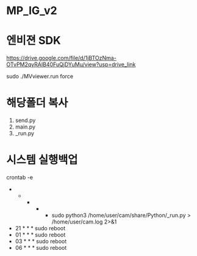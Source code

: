 # MP_IG_v2
# 엔비젼 SDK
https://drive.google.com/file/d/1jBTOzNma-OTvPM2qyRAIB40FuQjDYuMu/view?usp=drive_link

sudo ./MVviewer.run force 

# 해당폴더 복사
1. send.py
2. main.py
3. _run.py

# 시스템 실행백업
crontab -e
* * * * * sudo python3 /home/user/cam/share/Python/_run.py > /home/user/cam.log 2>&1
* 21 * * * sudo reboot
* 01 * * * sudo reboot
* 03 * * * sudo reboot
* 06 * * * sudo reboot
